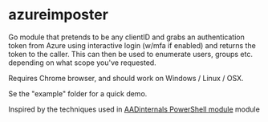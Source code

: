# azureimposter

Go module that pretends to be any clientID and grabs an authentication token from Azure using interactive login (w/mfa if enabled) and returns the token to the caller. This can then be used to enumerate users, groups etc. depending on what scope you've requested.

Requires Chrome browser, and should work on Windows / Linux / OSX.

Se the "example" folder for a quick demo.

Inspired by the techniques used in [AADinternals PowerShell module](https://github.com/Gerenios/AADInternals) module
